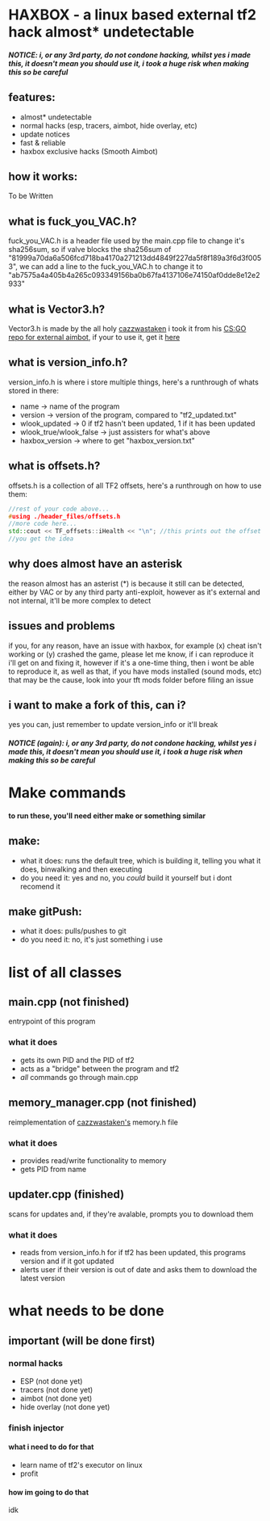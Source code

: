 # HAXBOX - a linux based external tf2 hack almost* undetectable

##### NOTICE: i, or any 3rd party, do not condone hacking, whilst yes i made this, it doesn't mean you should use it, i took a huge risk when making this so be careful

## features:
 - almost* undetectable
 - normal hacks (esp, tracers, aimbot, hide overlay, etc)
 - update notices
 - fast & reliable
 - haxbox exclusive hacks (Smooth Aimbot)

## how it works:
To be Written

## what is fuck_you_VAC.h?
fuck_you_VAC.h is a header file used by the main.cpp file to change it's sha256sum, so if valve blocks the sha256sum of "81999a70da6a506fcd718ba4170a271213dd4849f227da5f8f189a3f6d3f0053", we can add a line to the fuck_you_VAC.h to change it to "ab7575a4a405b4a265c093349156ba0b67fa4137106e74150af0dde8e12e2933"

## what is Vector3.h?
Vector3.h is made by the all holy [cazzwastaken](https://github.com/cazzwastaken/) i took it from his [CS:GO repo for external aimbot](https://github.com/cazzwastaken/external-aimbot/), if your to use it, get it [here](https://raw.githubusercontent.com/cazzwastaken/external-aimbot/main/vector.h)

## what is version_info.h?
version_info.h is where i store multiple things, here's a runthrough of whats stored in there:

 - name -> name of the program
 - version -> version of the program, compared to "tf2_updated.txt"
 - wlook_updated -> 0 if tf2 hasn't been updated, 1 if it has been updated
 - wlook_true/wlook_false -> just assisters for what's above
 - haxbox_version -> where to get "haxbox_version.txt"

## what is offsets.h?
offsets.h is a collection of all TF2 offsets, here's a runthrough on how to use them:
```c++
//rest of your code above...
#using ./header_files/offsets.h
//more code here...
std::cout << TF_offsets::iHealth << "\n"; //this prints out the offset for the health (read only)
//you get the idea
```

## why does almost have an asterisk
the reason almost has an asterist (*) is because it still can be detected, either by VAC or by any third party anti-exploit, however as it's external and not internal, it'll be more complex to detect

## issues and problems
if you, for any reason, have an issue with haxbox, for example (x) cheat isn't working or (y) crashed the game, please let me know, if i can reproduce it i'll get on and fixing it, however if it's a one-time thing, then i wont be able to reproduce it, as well as that, if you have mods installed (sound mods, etc) that may be the cause, look into your tft mods folder before filing an issue

## i want to make a fork of this, can i?
yes you can, just remember to update version_info or it'll break

##### NOTICE (again): i, or any 3rd party, do not condone hacking, whilst yes i made this, it doesn't mean you should use it, i took a huge risk when making this so be careful

# Make commands

#### to run these, you'll need either make or something similar

## make:
 - what it does: runs the default tree, which is building it, telling you what it does, binwalking and then executing
 - do you need it: yes and no, you *could* build it yourself but i dont recomend it

## make gitPush:
 - what it does: pulls/pushes to git
 - do you need it: no, it's just something i use


# list of all classes

## main.cpp (not finished)
entrypoint of this program
### what it does
 - gets its own PID and the PID of tf2
 - acts as a "bridge" between the program and tf2
 - _all_ commands go through main.cpp

## memory_manager.cpp (not finished)
reimplementation of [cazzwastaken's](https://github.com/cazzwastaken/) memory.h file
### what it does
 - provides read/write functionality to memory
 - gets PID from name

## updater.cpp (finished)
scans for updates and, if they're avalable, prompts you to download them
### what it does
 - reads from version_info.h for if tf2 has been updated, this programs version and if it got updated
 - alerts user if their version is out of date and asks them to download the latest version


# what needs to be done

## important (will be done first)

### normal hacks
 - ESP (not done yet)
 - tracers (not done yet)
 - aimbot (not done yet)
 - hide overlay (not done yet)

### finish injector
#### what i need to do for that
 - learn name of tf2's executor on linux
 - profit

#### how im going to do that
idk